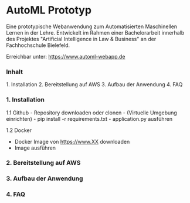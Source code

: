 # AutoML Prototyp
Eine prototypische Webanwendung zum Automatisierten Maschinellen Lernen in der Lehre.
Entwickelt im Rahmen einer Bachelorarbeit innerhalb des Projektes "Artificial Intelligence in Law & Business"
an der Fachhochschule Bielefeld.

Erreichbar unter: https://www.automl-webapp.de

<h3>Inhalt</h3>
1. Installation
2. Bereitstellung auf AWS
3. Aufbau der Anwendung
4. FAQ

<h3>1. Installation</h3>
1.1 Github
- Repository downloaden oder clonen
- (Virtuelle Umgebung einrichten)
- pip install -r requirements.txt 
- application.py ausführen

1.2 Docker
- Docker Image von https://www.XX downloaden
- Image ausführen

<h3>2. Bereitstellung auf AWS</h3>
<h3>3. Aufbau der Anwendung</h3>
<h3>4. FAQ</h3>